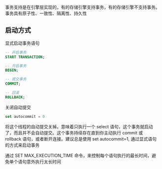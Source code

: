 事务支持是在引擎层实现的，有的存储引擎支持事务，有的存储引擎不支持事务。事务具有原子性、一致性、隔离性、持久性

## 启动方式
显式启动事务语句
```sql
-- 开启事务
START TRANSACTION;
```
```sql
-- 开启事务
BEGIN;
```

```sql
-- 提交事务
COMMIT;
```

```sql
-- 回滚
ROLLBACK;
```

关闭自动提交
```sql
set autocommit = 0
```
将这个线程的自动提交关掉。意味着只执行一个 select 语句，这个事务就启动了，而且并不会自动提交。这个事务持续存在直到你主动执行 commit 或 rollback 语句，或者断开连接。建议总是使用 set autocommit=1, 通过显式语句的方式来启动事务


通过 SET MAX_EXECUTION_TIME 命令，来控制每个语句执行的最长时间，避免单个语句意外执行太长时间
